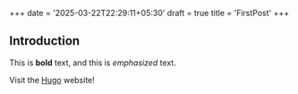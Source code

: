 +++
date = '2025-03-22T22:29:11+05:30'
draft = true
title = 'FirstPost'
+++
## Introduction

This is **bold** text, and this is *emphasized* text.

Visit the [Hugo](https://gohugo.io) website!